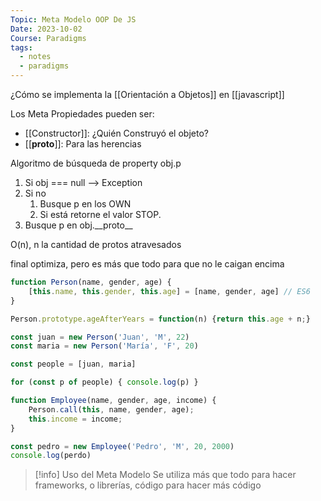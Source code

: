 ```yaml
---
Topic: Meta Modelo OOP De JS
Date: 2023-10-02
Course: Paradigms
tags:
  - notes
  - paradigms
---
```

¿Cómo se implementa la [[Orientación a Objetos]] en [[javascript]]

Los Meta Propiedades pueden ser:
- [[Constructor]]: ¿Quién Construyó el objeto?
- [[__proto__]]: Para las herencias


Algoritmo de búsqueda de property
obj.p
1. Si obj === null --> Exception
2. Si no
	1. Busque p en los OWN
	2. Si está retorne el valor STOP.
3. Busque p en obj.\_\_proto\_\_

O(n), n la cantidad de protos atravesados

final optimiza, pero es más que todo para que no le caigan encima

```javascript
function Person(name, gender, age) {
	[this.name, this.gender, this.age] = [name, gender, age] // ES6
}

Person.prototype.ageAfterYears = function(n) {return this.age + n;}

const juan = new Person('Juan', 'M', 22)
const maria = new Person('María', 'F', 20)

const people = [juan, maria]

for (const p of people) { console.log(p) }

function Employee(name, gender, age, income) { 
	Person.call(this, name, gender, age); 
	this.income = income;
}

const pedro = new Employee('Pedro', 'M', 20, 2000)
console.log(perdo)
```

>[!info] Uso del Meta Modelo
>Se utiliza más que todo para hacer frameworks, o librerías, código para hacer más código



